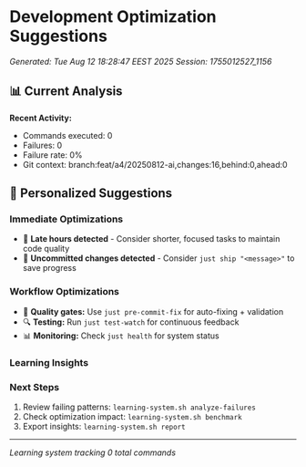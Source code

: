 # Development Optimization Suggestions
*Generated: Tue Aug 12 18:28:47 EEST 2025*
*Session: 1755012527_1156*

## 📊 Current Analysis

**Recent Activity:**
- Commands executed:        0
- Failures:        0
- Failure rate: 0%
- Git context: branch:feat/a4/20250812-ai,changes:16,behind:0,ahead:0

## 🎯 Personalized Suggestions

### Immediate Optimizations
- 🌙 **Late hours detected** - Consider shorter, focused tasks to maintain code quality
- 💾 **Uncommitted changes detected** - Consider `just ship "<message>"` to save progress

### Workflow Optimizations
- 🧪 **Quality gates:** Use `just pre-commit-fix` for auto-fixing + validation
- 🔍 **Testing:** Run `just test-watch` for continuous feedback
- 📊 **Monitoring:** Check `just health` for system status

### Learning Insights



### Next Steps
1. Review failing patterns: `learning-system.sh analyze-failures`
2. Check optimization impact: `learning-system.sh benchmark`
3. Export insights: `learning-system.sh report`

---
*Learning system tracking        0 total commands*
